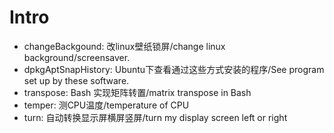 # Intro

- changeBackgound: 改linux壁纸锁屏/change linux background/screensaver.
- dpkgAptSnapHistory: Ubuntu下查看通过这些方式安装的程序/See program set up by these software.
- transpose: Bash 实现矩阵转置/matrix transpose in Bash
- temper: 测CPU温度/temperature of CPU
- turn: 自动转换显示屏横屏竖屏/turn my display screen left or right
